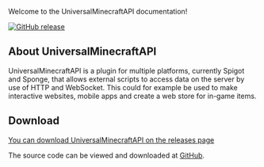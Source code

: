 Welcome to the UniversalMinecraftAPI documentation!

[![GitHub release](https://img.shields.io/github/release/UniversalMinecraftAPI/UniversalMinecraftAPI.svg?maxAge=3600)](https://github.com/UniversalMinecraftAPI/UniversalMinecraftAPI/releases)

## About UniversalMinecraftAPI
UniversalMinecraftAPI is a plugin for multiple platforms, currently Spigot and Sponge, that allows external scripts to 
access data on the server by use of HTTP and WebSocket. This could for example be used to make interactive websites, 
mobile apps and create a web store for in-game items.

## Download
[You can download UniversalMinecraftAPI on the releases page](https://github.com/UniversalMinecraftAPI/UniversalMinecraftAPI/releases)

The source code can be viewed and downloaded at [GitHub](https://github.com/UniversalMinecraftAPI/UniversalMinecraftAPI).
